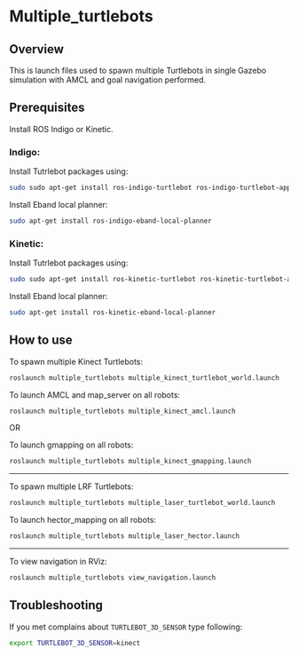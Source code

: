 # Multiple_turtlebots

## Overview
This is launch files used to spawn multiple Turtlebots in single Gazebo simulation with AMCL and goal navigation performed.

## Prerequisites

Install ROS Indigo or Kinetic.

### Indigo:
Install Tutrlebot packages using:
```sh
sudo sudo apt-get install ros-indigo-turtlebot ros-indigo-turtlebot-apps ros-indigo-turtlebot-interactions ros-indigo-turtlebot-simulator ros-indigo-kobuki-ftdi ros-indigo-rocon-remocon ros-indigo-rocon-qt-library ros-indigo-ar-track-alvar-msgs
```
Install Eband local planner:
```sh
sudo apt-get install ros-indigo-eband-local-planner
```

### Kinetic:

Install Tutrlebot packages using:
```sh
sudo sudo apt-get install ros-kinetic-turtlebot ros-kinetic-turtlebot-apps ros-kinetic-turtlebot-interactions ros-kinetic-turtlebot-simulator ros-kinetic-kobuki-ftdi ros-kinetic-ar-track-alvar-msgs
```
Install Eband local planner:
```sh
sudo apt-get install ros-kinetic-eband-local-planner
```

## How to use

To spawn multiple Kinect Turtlebots:
```sh
roslaunch multiple_turtlebots multiple_kinect_turtlebot_world.launch
```

To launch AMCL and map_server on all robots:
```sh
roslaunch multiple_turtlebots multiple_kinect_amcl.launch
```

OR

To launch gmapping on all robots:
```sh
roslaunch multiple_turtlebots multiple_kinect_gmapping.launch
```
---
To spawn multiple LRF Turtlebots:
```sh
roslaunch multiple_turtlebots multiple_laser_turtlebot_world.launch
```

To launch hector_mapping on all robots:
```sh
roslaunch multiple_turtlebots multiple_laser_hector.launch
```
----
To view navigation in RViz:
```sh 
roslaunch multiple_turtlebots view_navigation.launch
```

## Troubleshooting
If you met complains about `TURTLEBOT_3D_SENSOR` type following:
```sh
export TURTLEBOT_3D_SENSOR=kinect
```